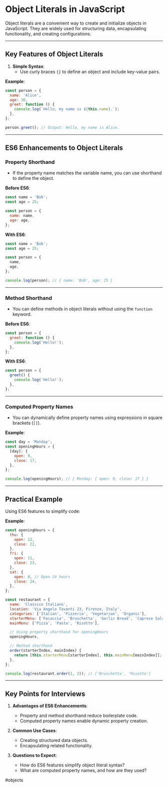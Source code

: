 # Object Literals in JavaScript

Object literals are a convenient way to create and initialize objects in JavaScript. They are widely used for structuring data, encapsulating functionality, and creating configurations.

---

## Key Features of Object Literals

1. **Simple Syntax**:
   - Use curly braces `{}` to define an object and include key-value pairs.

**Example**:
```js
const person = {
  name: 'Alice',
  age: 30,
  greet: function () {
    console.log(`Hello, my name is ${this.name}.`);
  },
};

person.greet(); // Output: Hello, my name is Alice.
```
---

## ES6 Enhancements to Object Literals

### **Property Shorthand**
- If the property name matches the variable name, you can use shorthand to define the object.

**Before ES6**:
```js
const name = 'Bob';
const age = 25;

const person = {
  name: name,
  age: age,
};
```
**With ES6**:
```js
const name = 'Bob';
const age = 25;

const person = {
  name,
  age,
};

console.log(person); // { name: 'Bob', age: 25 }
```

---

### **Method Shorthand**
- You can define methods in object literals without using the `function` keyword.

**Before ES6**:
```js
const person = {
  greet: function () {
    console.log('Hello!');
  },
};
```
**With ES6**:
```js
const person = {
  greet() {
    console.log('Hello!');
  },
};
```
---

### **Computed Property Names**
- You can dynamically define property names using expressions in square brackets (`[]`).

**Example**:
```js
const day = 'Monday';
const openingHours = {
  [day]: {
    open: 9,
    close: 17,
  },
};

console.log(openingHours); // { Monday: { open: 9, close: 17 } }
```
---

## Practical Example

Using ES6 features to simplify code:

**Example**:
```js
const openingHours = {
  thu: {
    open: 12,
    close: 22,
  },
  fri: {
    open: 11,
    close: 23,
  },
  sat: {
    open: 0, // Open 24 hours
    close: 24,
  },
};

const restaurant = {
  name: 'Classico Italiano',
  location: 'Via Angelo Tavanti 23, Firenze, Italy',
  categories: ['Italian', 'Pizzeria', 'Vegetarian', 'Organic'],
  starterMenu: ['Focaccia', 'Bruschetta', 'Garlic Bread', 'Caprese Salad'],
  mainMenu: ['Pizza', 'Pasta', 'Risotto'],

  // Using property shorthand for openingHours
  openingHours,

  // Method shorthand
  order(starterIndex, mainIndex) {
    return [this.starterMenu[starterIndex], this.mainMenu[mainIndex]];
  },
};

console.log(restaurant.order(1, 2)); // ['Bruschetta', 'Risotto']
```
---

## Key Points for Interviews

1. **Advantages of ES6 Enhancements**:
   - Property and method shorthand reduce boilerplate code.
   - Computed property names enable dynamic property creation.

2. **Common Use Cases**:
   - Creating structured data objects.
   - Encapsulating related functionality.

3. **Questions to Expect**:
   - How do ES6 features simplify object literal syntax?
   - What are computed property names, and how are they used?

#objects
